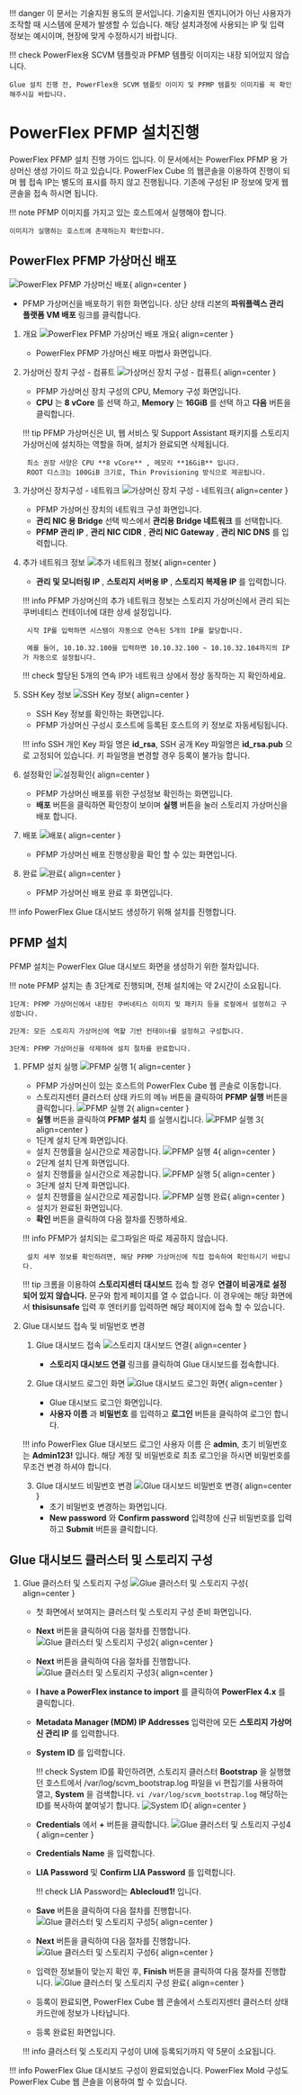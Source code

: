 !!! danger
    이 문서는 기술지원 용도의 문서입니다. 기술지원 엔지니어가 아닌 사용자가 조작할 때 시스템에 문제가 발생할 수 있습니다.
    해당 설치과정에 사용되는 IP 및 입력 정보는 예시이며, 현장에 맞게 수정하시기 바랍니다.

!!! check
    PowerFlex용 SCVM 템플릿과 PFMP 템플릿 이미지는 내장 되어있지 않습니다.

    Glue 설치 진행 전, PowerFlex용 SCVM 템플릿 이미지 및 PFMP 템플릿 이미지를 꼭 확인해주시길 바랍니다.

# PowerFlex PFMP 설치진행
PowerFlex PFMP 설치 진행 가이드 입니다.
이 문서에서는 PowerFlex PFMP 용 가상머신 생성 가이드 하고 있습니다.
PowerFlex Cube 의 웹콘솔을 이용하여 진행이 되며 웹 접속 IP는 별도의 표시를 하지 않고 진행됩니다.
기존에 구성된 IP 정보에 맞게 웹콘솔을 접속 하시면 됩니다.

!!! note
    PFMP 이미지를 가지고 있는 호스트에서 실행해야 합니다.

    이미지가 실행하는 호스트에 존재하는지 확인합니다.

## PowerFlex PFMP 가상머신 배포
![PowerFlex PFMP 가상머신 배포](../assets/images/install-guide-powerflex-pfmp-01.png){ align=center }
- PFMP 가상머신을 배포하기 위한 화면입니다. 상단 상태 리본의 **파워플렉스 관리 플랫폼 VM 배포** 링크를 클릭합니다.

1. 개요
    ![PowerFlex PFMP 가상머신 배포 개요](../assets/images/install-guide-powerflex-pfmp-02.png){ align=center }
    - PowerFlex PFMP 가상머신 배포 마법사 화면입니다.

2. 가상머신 장치 구성 - 컴퓨트
    ![가상머신 장치 구성 - 컴퓨트](../assets/images/install-guide-powerflex-pfmp-03.png){ align=center }
    - PFMP 가상머신 장치 구성의 CPU, Memory 구성 화면입니다.
    - **CPU** 는 **8 vCore** 를 선택 하고, **Memory** 는 **16GiB** 를 선택 하고 **다음** 버튼을 클릭합니다.

    !!! tip
        PFMP 가상머신은 UI, 웹 서비스 및 Support Assistant 패키지를 스토리지 가상머신에 설치하는 역할을 하며, 설치가 완료되면 삭제됩니다.

        최소 권장 사양은 CPU **8 vCore** , 메모리 **16GiB** 입니다.
        ROOT 디스크는 100GiB 크기로, Thin Provisioning 방식으로 제공됩니다.

3. 가상머신 장치구성 - 네트워크
    ![가상머신 장치 구성 - 네트워크](../assets/images/install-guide-powerflex-pfmp-04.png){ align=center }
    - PFMP 가상머신 장치의 네트워크 구성 화면입니다.
    - **관리 NIC 용 Bridge** 선택 박스에서 **관리용 Bridge 네트워크** 를 선택합니다.
    - **PFMP 관리 IP** , **관리 NIC CIDR** , **관리 NIC Gateway** , **관리 NIC DNS** 를 입력합니다.

5. 추가 네트워크 정보
    ![추가 네트워크 정보](../assets/images/install-guide-powerflex-pfmp-05.png){ align=center }
    - **관리 및 모니터링 IP** , **스토리지 서버용 IP** , **스토리지 복제용 IP** 를 입력합니다.

    !!! info
        PFMP 가상머신의 추가 네트워크 정보는 스토리지 가상머신에서 관리 되는 쿠버네티스 컨테이너에 대한 상세 설정입니다.

        시작 IP를 입력하면 시스템이 자동으로 연속된 5개의 IP를 할당합니다.

        예를 들어, 10.10.32.100을 입력하면 10.10.32.100 ~ 10.10.32.104까지의 IP가 자동으로 설정됩니다.

    !!! check
        할당된 5개의 연속 IP가 네트워크 상에서 정상 동작하는 지 확인하세요.

6. SSH Key 정보
    ![SSH Key 정보](../assets/images/install-guide-powerflex-pfmp-06.png){ align=center }
    - SSH Key 정보를 확인하는 화면입니다.
    - PFMP 가상머신 구성시 호스트에 등록된 호스트의 키 정보로 자동세팅됩니다.

    !!! info
        SSH 개인 Key 파일 명은 **id_rsa**, SSH 공개 Key 파일명은 **id_rsa.pub** 으로 고정되어 있습니다.
        키 파일명을 변경할 경우 등록이 불가능 합니다.

7. 설정확인
    ![설정확인](../assets/images/install-guide-powerflex-pfmp-07.png){ align=center }
    - PFMP 가상머신 배포를 위한 구성정보 확인하는 화면입니다.
    - **배포** 버튼을 클릭하면 확인창이 보이며 **실행** 버튼을 눌러 스토리지 가상머신을 배포 합니다.

8. 배포
    ![배포](../assets/images/install-guide-powerflex-pfmp-08.png){ align=center }
    - PFMP 가상머신 배포 진행상황을 확인 할 수 있는 화면입니다.

9.  완료
    ![완료](../assets/images/install-guide-powerflex-pfmp-09.png){ align=center }
    - PFMP 가상머신 배포 완료 후 화면입니다.

!!! info
    PowerFlex Glue 대시보드 생성하기 위해 설치를 진행합니다.

## PFMP 설치
PFMP 설치는 PowerFlex Glue 대시보드 화면을 생성하기 위한 절차입니다.

!!! note
    PFMP 설치는 총 3단계로 진행되며, 전체 설치에는 약 2시간이 소요됩니다.

    1단계: PFMP 가상머신에서 내장된 쿠버네티스 이미지 및 패키지 등을 로컬에서 설정하고 구성합니다.

    2단계: 모든 스토리지 가상머신에 역할 기반 컨테이너를 설정하고 구성합니다.

    3단계: PFMP 가상머신을 삭제하여 설치 절차를 완료합니다.

1. PFMP 설치 실행
    ![PFMP 실행 1](../assets/images/install-guide-powerflex-pfmp-10.png){ align=center }
    - PFMP 가상머신이 있는 호스트의 PowerFlex Cube 웹 콘솔로 이동합니다.
    - 스토리지센터 클러스터 상태 카드의 메뉴 버튼을 클릭하여 **PFMP 실행** 버튼을 클릭합니다.
    ![PFMP 실행 2](../assets/images/install-guide-powerflex-pfmp-11.png){ align=center }
    - **실행** 버튼을 클릭하여 **PFMP 설치** 를 실행시킵니다.
    ![PFMP 실행 3](../assets/images/install-guide-powerflex-pfmp-12.png){ align=center }
    - 1단계 설치 단계 화면입니다.
    - 설치 진행률을 실시간으로 제공합니다.
    ![PFMP 실행 4](../assets/images/install-guide-powerflex-pfmp-13.png){ align=center }
    - 2단계 설치 단계 화면입니다.
    - 설치 진행률을 실시간으로 제공합니다.
    ![PFMP 실행 5](../assets/images/install-guide-powerflex-pfmp-14.png){ align=center }
    - 3단계 설치 단계 화면입니다.
    - 설치 진행률을 실시간으로 제공합니다.
    ![PFMP 실행 완료](../assets/images/install-guide-powerflex-pfmp-15.png){ align=center }
    - 설치가 완료된 화면입니다.
    - **확인** 버튼을 클릭하여 다음 절차를 진행하세요.

    !!! info
        PFMP가 설치되는 로그파일은 따로 제공하지 않습니다.

        설치 세부 정보를 확인하려면, 해당 PFMP 가상머신에 직접 접속하여 확인하시기 바랍니다.

    !!! tip
        크롬을 이용하여 **스토리지센터 대시보드** 접속 할 경우 **연결이 비공개로 설정되어 있지 않습니다.** 문구와 함게 페이지를 열 수 없습니다.
        이 경우에는 해당 화면에서 **thisisunsafe** 입력 후 엔터키를 입력하면 해당 페이지에 접속 할 수 있습니다.

2. Glue 대시보드 접속 및 비밀번호 변경
    1. Glue 대시보드 접속
        ![스토리지 대시보드 연결](../assets/images/install-guide-powerflex-pfmp-Glue-dashboard.png){ align=center }
        - **스토리지 대시보드 연결** 링크를 클릭하여 Glue 대시보드를 접속합니다.

    2. Glue 대시보드 로그인 화면
        ![Glue 대시보드 로그인 화면](../assets/images/install-guide-powerflex-pfmp-Glue-dashboard-login.png){ align=center }
        - Glue 대시보드 로그인 화면입니다.
        - **사용자 이름** 과 **비밀번호** 를 입력하고 **로그인** 버튼을 클릭하여 로그인 합니다.

    !!! info
        PowerFlex Glue 대시보드 로그인 사용자 이름 은 **admin**, 초기 비밀번호 는 **Admin123!** 입니다.
        해당 계정 및 비밀번호로 최초 로그인을 하시면 비밀번호를 무조건 변경 하셔야 합니다.

    3. Glue 대시보드 비밀번호 변경
        ![Glue 대시보드 비밀번호 변경](../assets/images/install-guide-powerflex-pfmp-Glue-dashboard-chgpw.png){ align=center }
        - 초기 비밀번호 변경하는 화면입니다.
        - **New password** 와 **Confirm password** 입력창에 신규 비밀번호를 입력하고 **Submit** 버튼을 클릭합니다.

## Glue 대시보드 클러스터 및 스토리지 구성
1. Glue 클러스터 및 스토리지 구성
    ![Glue 클러스터 및 스토리지 구성](../assets/images/install-guide-powerflex-pfmp-cluster-configinfo-01.png){ align=center }
    - 첫 화면에서 보여지는 클러스터 및 스토리지 구성 준비 화면입니다.
    - **Next** 버튼을 클릭하여 다음 절차를 진행합니다.
    ![Glue 클러스터 및 스토리지 구성2](../assets/images/install-guide-powerflex-pfmp-cluster-configinfo-02.png){ align=center }
    - **Next** 버튼을 클릭하여 다음 절차를 진행합니다.
    ![Glue 클러스터 및 스토리지 구성3](../assets/images/install-guide-powerflex-pfmp-cluster-configinfo-03.png){ align=center }
    - **I have a PowerFlex instance to import** 를 클릭하여 **PowerFlex 4.x** 를 클릭합니다.
    - **Metadata Manager (MDM) IP Addresses** 입력란에 모든 **스토리지 가상머신 관리 IP** 를 입력합니다.
    - **System ID** 를 입력합니다.

        !!! check
            System ID를 확인하려면, 스토리지 클러스터 **Bootstrap** 을 실행했던 호스트에서 /var/log/scvm_bootstrap.log 파일을 vi 편집기를 사용하여 열고, **System** 을 검색합니다.
            ```
            vi /var/log/scvm_bootstrap.log
            ```
            해당하는 ID를 복사하여 붙여넣기 합니다.
            ![System ID](../assets/images/install-guide-powerflex-pfmp-cluster-configinfo-04.png){ align=center }

    - **Credentials** 에서 **+** 버튼을 클릭합니다.
    ![Glue 클러스터 및 스토리지 구성4](../assets/images/install-guide-powerflex-pfmp-cluster-configinfo-05.png){ align=center }
    - **Credentials Name** 을 입력합니다.
    - **LIA Password** 및 **Confirm LIA Password** 를 입력합니다.

        !!! check
            LIA Password는 **Ablecloud1!** 입니다.

    - **Save** 버튼을 클릭하여 다음 절차를 진행합니다.
    ![Glue 클러스터 및 스토리지 구성5](../assets/images/install-guide-powerflex-pfmp-cluster-configinfo-06.png){ align=center }
    - **Next** 버튼을 클릭하여 다음 절차를 진행합니다.
    ![Glue 클러스터 및 스토리지 구성6](../assets/images/install-guide-powerflex-pfmp-cluster-configinfo-07.png){ align=center }
    - 입력한 정보들이 맞는지 확인 후, **Finish** 버튼을 클릭하여 다음 절차를 진행합니다.
    ![Glue 클러스터 및 스토리지 구성 완료](../assets/images/install-guide-powerflex-pfmp-cluster-configinfo-08.png){ align=center }
    - 등록이 완료되면, PowerFlex Cube 웹 콘솔에서 스토리지센터 클러스터 상태 카드란에 정보가 나타납니다.
    - 등록 완료된 화면입니다.

    !!! info
        클러스터 및 스토리지 구성이 UI에 등록되기까지 약 5분이 소요됩니다.

!!! info
    PowerFlex Glue 대시보드 구성이 완료되었습니다.
    PowerFlex Mold 구성도 PowerFlex Cube 웹 콘솔을 이용하여 할 수 있습니다.